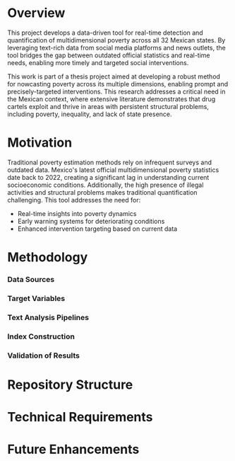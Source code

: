 # Overview 
This project develops a data-driven tool for real-time detection and quantification of multidimensional poverty across all 32 Mexican states. By leveraging text-rich data from social media platforms and news outlets, the tool bridges the gap between outdated official statistics and real-time needs, enabling more timely and targeted social interventions.

This work is part of a thesis project aimed at developing a robust method for nowcasting poverty across its multiple dimensions, enabling prompt and precisely-targeted interventions. This research addresses a critical need in the Mexican context, where extensive literature demonstrates that drug cartels exploit and thrive in areas with persistent structural problems, including poverty, inequality, and lack of state presence.

# Motivation
Traditional poverty estimation methods rely on infrequent surveys and outdated data. Mexico's latest official multidimensional poverty statistics date back to 2022, creating a significant lag in understanding current socioeconomic conditions. Additionally, the high presence of illegal activities and structural problems makes traditional quantification challenging.
This tool addresses the need for:
- Real-time insights into poverty dynamics
- Early warning systems for deteriorating conditions
- Enhanced intervention targeting based on current data

# Methodology 

### Data Sources 

### Target Variables 

### Text Analysis Pipelines 

### Index Construction 

### Validation of Results 

# Repository Structure

# Technical Requirements 

# Future Enhancements